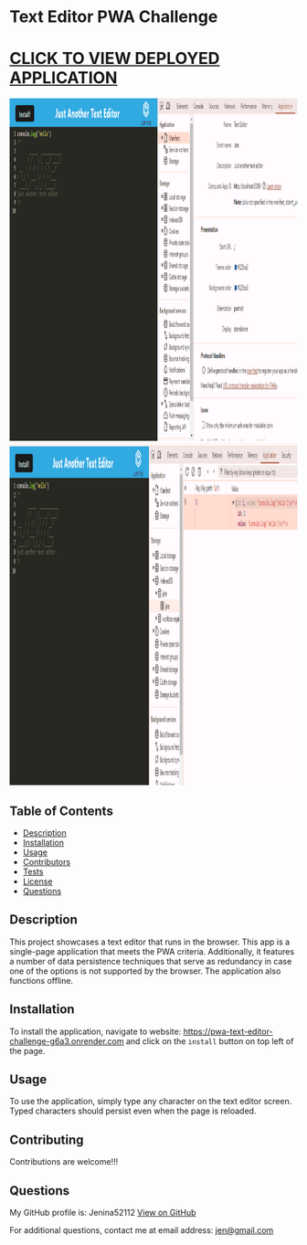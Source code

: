 
# Text Editor PWA Challenge    

# [CLICK TO VIEW DEPLOYED APPLICATION](https://pwa-text-editor-challenge-g6a3.onrender.com)

<img src="./images/image-1.png" width="750" height="600" style="display:inline-block; margin-right:10px;">
<img src="./images/image-2.png" width="750" height="600" style="display:inline-block;">

## Table of Contents
- [Description](#description)
- [Installation](#installation)
- [Usage](#usage)
- [Contributors](#contributing)
- [Tests](#tests)
- [License](#license)
- [Questions](#questions)


## Description
 This project showcases a text editor that runs in the browser. This app is a single-page application that meets the PWA criteria. Additionally, it features a number of data persistence techniques that serve as redundancy in case one of the options is not supported by the browser. The application also functions offline.

## Installation
To install the application, navigate to website: https://pwa-text-editor-challenge-g6a3.onrender.com and click on the `install` button on top left of the page.

## Usage
To use the application, simply type any character on the text editor screen. Typed characters should persist even when the page is reloaded. 

## Contributing
Contributions are welcome!!!

## Questions
  My GitHub profile is: Jenina52112 [View on GitHub](https://github.com/Jenina52112)

  For additional questions, contact me at email address: jen@gmail.com
